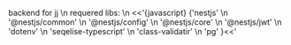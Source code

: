 backend for jj \n
requered libs: \n
<<'{javascript} {'nestjs' \n
'@nestjs/common' \n
'@nestjs/config' \n
'@nestjs/core' \n
'@nestjs/jwt' \n
'dotenv' \n
'seqelise-typescript' \n
'class-validatir' \n
'pg' }<<'
